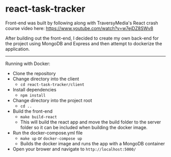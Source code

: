 # react-task-tracker

Front-end was built by following along with TraversyMedia's React crash course video here: https://www.youtube.com/watch?v=w7ejDZ8SWv8

After building out the front-end, I decided to create my own back-end for the project using MongoDB and Express and then attempt to dockerize the application.

---
Running with Docker:
* Clone the repository
* Change directory into the client
  * `cd react-task-tracker/client`
* Install dependencies
  * `npm install`
* Change directory into the project root
  * `cd ..`
* Build the front-end
  * `make build-react`
  * This will build the react app and move the build folder to the server folder so it can be included when building the docker image.
* Run the docker-compose.yml file
  * `make up` or `docker-compose up`
  * Builds the docker image and runs the app with a MongoDB container
* Open your brower and navigate to `http://localhost:5000/`